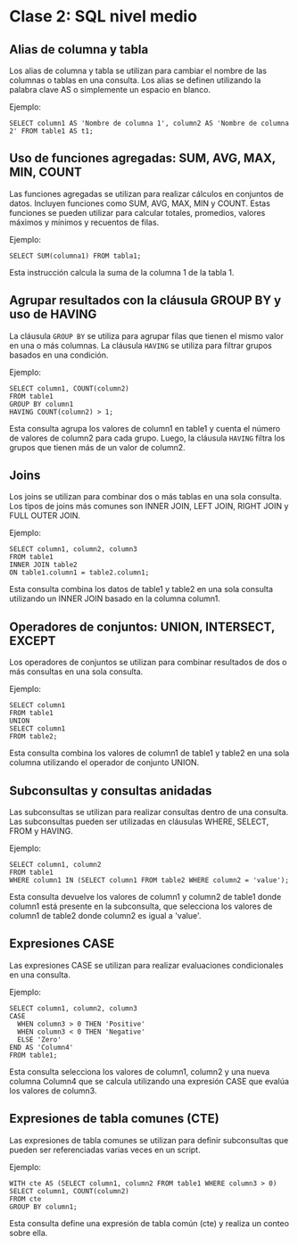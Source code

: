 # Clase 2: SQL nivel medio

## Alias de columna y tabla

Los alias de columna y tabla se utilizan para cambiar el nombre de las columnas o tablas en una consulta. Los alias se definen utilizando la palabra clave AS o simplemente un espacio en blanco.

Ejemplo:
```
SELECT column1 AS 'Nombre de columna 1', column2 AS 'Nombre de columna 2' FROM table1 AS t1;
```

##  Uso de funciones agregadas: SUM, AVG, MAX, MIN, COUNT

Las funciones agregadas se utilizan para realizar cálculos en conjuntos de datos. Incluyen funciones como SUM, AVG, MAX, MIN y COUNT. Estas funciones se pueden utilizar para calcular totales, promedios, valores máximos y mínimos y recuentos de filas.

Ejemplo:
```
SELECT SUM(columna1) FROM tabla1;
```

Esta instrucción calcula la suma de la columna 1 de la tabla 1.

## Agrupar resultados con la cláusula GROUP BY y uso de HAVING

La cláusula `GROUP BY` se utiliza para agrupar filas que tienen el mismo valor en una o más columnas. La cláusula `HAVING` se utiliza para filtrar grupos basados en una condición.

Ejemplo:
```
SELECT column1, COUNT(column2) 
FROM table1 
GROUP BY column1 
HAVING COUNT(column2) > 1;
```

Esta consulta agrupa los valores de column1 en table1 y cuenta el número de valores de column2 para cada grupo. Luego, la cláusula `HAVING` filtra los grupos que tienen más de un valor de column2.

## Joins
Los joins se utilizan para combinar dos o más tablas en una sola consulta. Los tipos de joins más comunes son INNER JOIN, LEFT JOIN, RIGHT JOIN y FULL OUTER JOIN.

Ejemplo:

```
SELECT column1, column2, column3 
FROM table1 
INNER JOIN table2 
ON table1.column1 = table2.column1;
```

Esta consulta combina los datos de table1 y table2 en una sola consulta utilizando un INNER JOIN basado en la columna column1.

## Operadores de conjuntos: UNION, INTERSECT, EXCEPT
Los operadores de conjuntos se utilizan para combinar resultados de dos o más consultas en una sola consulta.

Ejemplo:
```
SELECT column1 
FROM table1 
UNION 
SELECT column1 
FROM table2;
```

Esta consulta combina los valores de column1 de table1 y table2 en una sola columna utilizando el operador de conjunto UNION.

## Subconsultas y consultas anidadas

Las subconsultas se utilizan para realizar consultas dentro de una consulta. Las subconsultas pueden ser utilizadas en cláusulas WHERE, SELECT, FROM y HAVING.

Ejemplo:
```
SELECT column1, column2 
FROM table1 
WHERE column1 IN (SELECT column1 FROM table2 WHERE column2 = 'value');
```

Esta consulta devuelve los valores de column1 y column2 de table1 donde column1 está presente en la subconsulta, que selecciona los valores de column1 de table2 donde column2 es igual a 'value'.

## Expresiones CASE
Las expresiones CASE se utilizan para realizar evaluaciones condicionales en una consulta.

Ejemplo:
```
SELECT column1, column2, column3 
CASE 
  WHEN column3 > 0 THEN 'Positive' 
  WHEN column3 < 0 THEN 'Negative'
  ELSE 'Zero' 
END AS 'Column4' 
FROM table1;
```
Esta consulta selecciona los valores de column1, column2 y una nueva columna Column4 que se calcula utilizando una expresión CASE que evalúa los valores de column3.

## Expresiones de tabla comunes (CTE)
Las expresiones de tabla comunes se utilizan para definir subconsultas que pueden ser referenciadas varias veces en un script.

Ejemplo:
```
WITH cte AS (SELECT column1, column2 FROM table1 WHERE column3 > 0)
SELECT column1, COUNT(column2) 
FROM cte 
GROUP BY column1;
```
Esta consulta define una expresión de tabla común (cte) y realiza un conteo sobre ella.